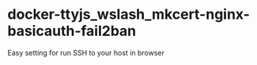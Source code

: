 # docker-ttyjs_wslash_mkcert-nginx-basicauth-fail2ban
Easy setting for run SSH to your host in browser
